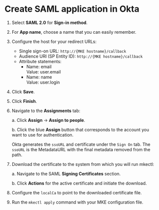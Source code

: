 # Create SAML application in Okta

1. Select **SAML 2.0** for **Sign-in method**.
2. For **App name**, choose a name that you can easily remember.
3. Configure the host for your redirect URLs:
   - Single sign-on URL: `http://{MKE hostname}/callback`
   - Audience URI (SP Entity ID): `http://{MKE hostname}/callback`
   - Attribute statements:
     - Name: email
       <br>Value: user.email
     - Name: name
       <br>Value: user.login
4. Click **Save**.
5. Click **Finish**.
6. Navigate to the **Assignments** tab:

   a. Click **Assign** -> **Assign to people**.

   b. Click the blue **Assign** button that corresponds to the account you want to use for authentication.

    Okta generates the `ssoURL` and certificate under the `Sign On` tab.
    The `ssoURL` is the MetadataURL with the final metadata removed from the path.

7. Download the certificate to the system from which you will run mkectl:

    a. Navigate to the SAML **Signing Certificates** section.

    b. Click **Actions** for the active certificate and initiate the download.

8. Configure the `localCa` to point to the downloaded certificate file.
9. Run the `mkectl apply` command with your MKE configuration file.
